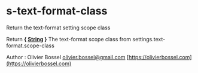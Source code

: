 # s-text-format-class

Return the text-format setting scope class

Return **{ [String](http://www.sass-lang.com/documentation/file.SASS_REFERENCE.html#sass-script-strings) }** The text-format scope class from settings.text-format.scope-class

Author : Olivier Bossel [olivier.bossel@gmail.com](mailto:olivier.bossel@gmail.com) [https://olivierbossel.com](https://olivierbossel.com)
